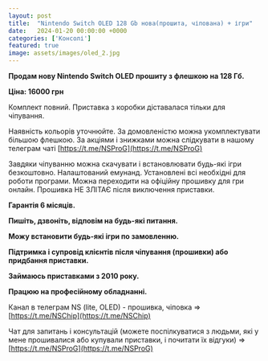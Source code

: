 ```yaml
---
layout: post
title:  "Nintendo Switch OLED 128 Gb нова(прошита, чіпована) + ігри"
date:   2024-01-20 00:00:00 +0000
categories: ['Консолі']
featured: true
image: assets/images/oled_2.jpg
---
```

**Продам нову Nintendo Switch OLED прошиту з флешкою на 128 Гб.**

**Ціна: 16000 грн**

Комплект повний. Приставка з коробки діставалася тільки для чіпування.

Наявність кольорів уточнюйте. За домовленістю можна укомплектувати більшою флешкою.
За акціями і знижками можна слідкувати в нашому телеграм чаті [https://t.me/NSProG](https://t.me/NSProG)

Завдяки чіпуванню можна скачувати і встановлювати будь-які ігри безкоштовно. Налаштований емунанд.
Установлені всі необхідні для роботи програми. Можна переходити на офіційну прошивку для гри онлайн.
Прошивка НЕ ЗЛІТАЄ після виключення приставки.

**Гарантія 6 місяців.**

**Пишіть, дзвоніть, відповім на будь-які питання.**

**Можу встановити будь-які ігри по замовленню.**

**Підтримка і супровід клієнтів після чіпування (прошивки) або придбання приставки.**

**Займаюсь приставками з 2010 року.**

**Працюю на професійному обладнанні.**

Канал в телеграм NS (lite, OLED) - прошивка, чіповка => [https://t.me/NSChip](https://t.me/NSChip)

Чат для запитань і консультацій (можете поспілкуватися з людьми, які у мене прошивалися або купували приставки,
і почитати їх відгуки) => [https://t.me/NSProG](https://t.me/NSProG)
